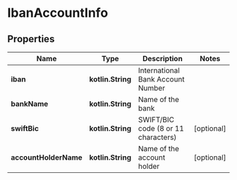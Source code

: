 
# IbanAccountInfo

## Properties
| Name | Type | Description | Notes |
| ------------ | ------------- | ------------- | ------------- |
| **iban** | **kotlin.String** | International Bank Account Number |  |
| **bankName** | **kotlin.String** | Name of the bank |  |
| **swiftBic** | **kotlin.String** | SWIFT/BIC code (8 or 11 characters) |  [optional] |
| **accountHolderName** | **kotlin.String** | Name of the account holder |  [optional] |



